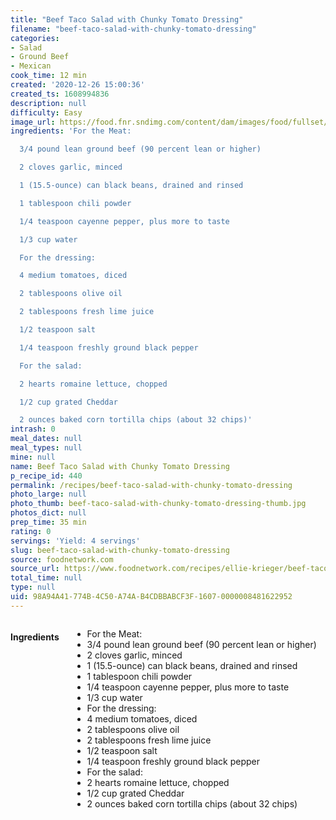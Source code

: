 ```yaml
---
title: "Beef Taco Salad with Chunky Tomato Dressing"
filename: "beef-taco-salad-with-chunky-tomato-dressing"
categories:
- Salad
- Ground Beef
- Mexican
cook_time: 12 min
created: '2020-12-26 15:00:36'
created_ts: 1608994836
description: null
difficulty: Easy
image_url: https://food.fnr.sndimg.com/content/dam/images/food/fullset/2009/4/13/0/mmm_beef-taco-salad_s4x3.jpg.rend.hgtvcom.826.620.suffix/1432983291636.jpeg
ingredients: 'For the Meat:

  3/4 pound lean ground beef (90 percent lean or higher)

  2 cloves garlic, minced

  1 (15.5-ounce) can black beans, drained and rinsed

  1 tablespoon chili powder

  1/4 teaspoon cayenne pepper, plus more to taste

  1/3 cup water

  For the dressing:

  4 medium tomatoes, diced

  2 tablespoons olive oil

  2 tablespoons fresh lime juice

  1/2 teaspoon salt

  1/4 teaspoon freshly ground black pepper

  For the salad:

  2 hearts romaine lettuce, chopped

  1/2 cup grated Cheddar

  2 ounces baked corn tortilla chips (about 32 chips)'
intrash: 0
meal_dates: null
meal_types: null
mine: null
name: Beef Taco Salad with Chunky Tomato Dressing
p_recipe_id: 440
permalink: /recipes/beef-taco-salad-with-chunky-tomato-dressing
photo_large: null
photo_thumb: beef-taco-salad-with-chunky-tomato-dressing-thumb.jpg
photos_dict: null
prep_time: 35 min
rating: 0
servings: 'Yield: 4 servings'
slug: beef-taco-salad-with-chunky-tomato-dressing
source: foodnetwork.com
source_url: https://www.foodnetwork.com/recipes/ellie-krieger/beef-taco-salad-with-chunky-tomato-dressing-recipe-1957255
total_time: null
type: null
uid: 98A94A41-774B-4C50-A74A-B4CDBBABCF3F-1607-0000008481622952
---
```

<div class="large-8 medium-7 columns" id="writeup">	</div><!-- #writeup -->
</div><!-- #row-one -->
<div class="row" id="row-two">	<div class="medium-4 small-5 columns" id="ingredients"><h4>Ingredients</h4><div class="box box-ingredients content"><ul>
<li>For the Meat:</li>
<li>3/4 pound lean ground beef (90 percent lean or higher)</li>
<li>2 cloves garlic, minced</li>
<li>1 (15.5-ounce) can black beans, drained and rinsed</li>
<li>1 tablespoon chili powder</li>
<li>1/4 teaspoon cayenne pepper, plus more to taste</li>
<li>1/3 cup water</li>
<li>For the dressing:</li>
<li>4 medium tomatoes, diced</li>
<li>2 tablespoons olive oil</li>
<li>2 tablespoons fresh lime juice</li>
<li>1/2 teaspoon salt</li>
<li>1/4 teaspoon freshly ground black pepper</li>
<li>For the salad:</li>
<li>2 hearts romaine lettuce, chopped</li>
<li>1/2 cup grated Cheddar</li>
<li>2 ounces baked corn tortilla chips (about 32 chips)</li>
</ul>
</div>	</div>	<div class="medium-6 small-7 columns" id="directions">	</div>